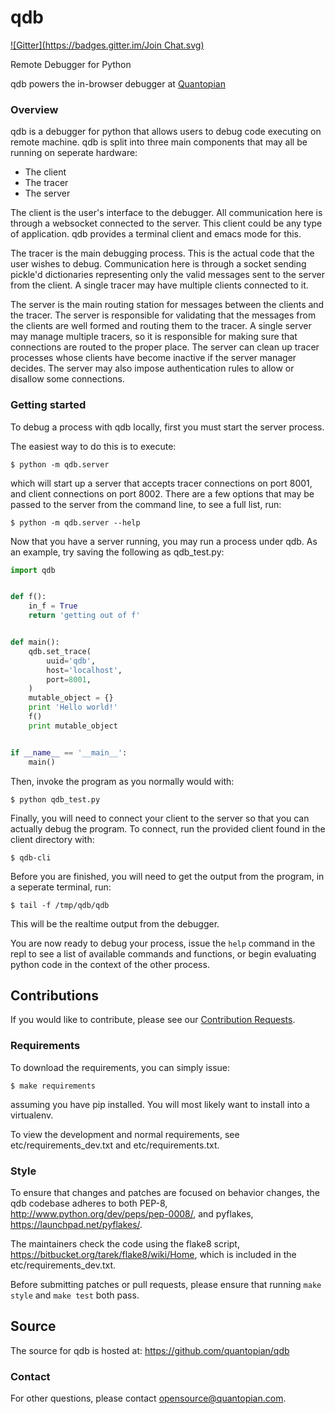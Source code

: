 # qdb #
[![Gitter](https://badges.gitter.im/Join Chat.svg)](https://gitter.im/quantopian/qdb?utm_source=badge&utm_medium=badge&utm_campaign=pr-badge&utm_content=badge)


Remote Debugger for Python

qdb powers the in-browser debugger at [Quantopian](https://www.quantopian.com/posts/new-feature-debugging-in-the-ide)

### Overview ###

qdb is a debugger for python that allows users to debug code executing
on remote machine. qdb is split into three main components that may all be
running on seperate hardware:

- The client
- The tracer
- The server

The client is the user's interface to the debugger. All communication here is
through a websocket connected to the server. This client could be any type
of application. qdb provides a terminal client and emacs mode for this.


The tracer is the main debugging process. This is the actual code that the user
wishes to debug. Communication here is through a socket sending pickle'd
dictionaries representing only the valid messages sent to the server from
the client. A single tracer may have multiple clients connected to it.


The server is the main routing station for messages between the clients and the
tracer. The server is responsible for validating that the messages from the
clients are well formed and routing them to the tracer. A single server may
manage multiple tracers, so it is responsible for making sure that connections
are routed to the proper place. The server can clean up tracer processes whose
clients have become inactive if the server manager decides. The server may also
impose authentication rules to allow or disallow some connections.


### Getting started ###

To debug a process with qdb locally, first you must start the server process.

The easiest way to do this is to execute:

    $ python -m qdb.server

which will start up a server that accepts tracer connections on port 8001, and
client connections on port 8002. There are a few options that may be passed to
the server from the command line, to see a full list, run:

    $ python -m qdb.server --help


Now that you have a server running, you may run a process under qdb.
As an example, try saving the following as qdb_test.py:

```python
import qdb


def f():
    in_f = True
    return 'getting out of f'


def main():
    qdb.set_trace(
        uuid='qdb',
        host='localhost',
        port=8001,
    )
    mutable_object = {}
    print 'Hello world!'
    f()
    print mutable_object


if __name__ == '__main__':
    main()
```

Then, invoke the program as you normally would with:

    $ python qdb_test.py

Finally, you will need to connect your client to the server so that you can
actually debug the program. To connect, run the provided client found in the
client directory with:

    $ qdb-cli

Before you are finished, you will need to get the output from the program, in a
seperate terminal, run:

    $ tail -f /tmp/qdb/qdb

This will be the realtime output from the debugger.


You are now ready to debug your process, issue the `help` command in the repl
to see a list of available commands and functions, or begin evaluating python
code in the context of the other process.


## Contributions ##

If you would like to contribute, please see our
[Contribution Requests](https://github.com/quantopian/qdb/wiki/Contribution-Requests).


### Requirements ###

To download the requirements, you can simply issue:

    $ make requirements

assuming you have pip installed. You will most likely want to install into a
virtualenv.

To view the development and normal requirements, see etc/requirements_dev.txt
and etc/requirements.txt.


### Style ##
To ensure that changes and patches are focused on behavior changes, the qdb
codebase adheres to both PEP-8, http://www.python.org/dev/peps/pep-0008/, and
pyflakes, https://launchpad.net/pyflakes/.

The maintainers check the code using
the flake8 script, https://bitbucket.org/tarek/flake8/wiki/Home, which is
included in the etc/requirements_dev.txt.

Before submitting patches or pull requests, please ensure that running
`make style` and `make test` both pass.


## Source ##

The source for qdb is hosted at: https://github.com/quantopian/qdb


### Contact ###

For other questions, please contact opensource@quantopian.com.
